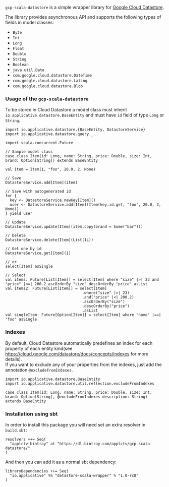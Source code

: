 `gcp-scala-datastore` is a simple wrapper library for [Google Cloud Datastore](http://googlecloudplatform.github.io/google-cloud-java/). 


The library provides asynchronous API and supports the following types of fields in model classes:
* `Byte`
* `Int`
* `Long`
* `Float`
* `Double`
* `String`
* `Boolean`
* `java.util.Date`
* `com.google.cloud.datastore.DateTime`
* `com.google.cloud.datastore.LatLng`
* `com.google.cloud.datastore.Blob`

### Usage of the `gcp-scala-datastore`
To be stored in Cloud Datastore a model class must inherit `io.applicative.datastore.BaseEntity` and must have `id` field of type `Long` or `String`.
```
import io.applicative.datastore.{BaseEntity, DatastoreService}
import io.applicative.datastore.query._

import scala.concurrent.Future

// Sample model class
case class Item(id: Long, name: String, price: Double, size: Int, brand: Option[String]) extends BaseEntity

val item = Item(1, "foo", 20.0, 2, None)

// Save
DatastoreService.add[Item](item)

// Save with autogenerated id
for {
  key <- DatastoreService.newKey[Item]()
  user <- DatastoreService.add[Item](Item(key.id.get, "foo", 20.0, 2, None))
} yield user

// Update
DatastoreService.update[Item](item.copy(brand = Some("bar")))

// Delete
DatastoreService.delete[Item](List(1L))

// Get one by id
DatastoreService.get[Item](1)

// or
select[Item] asSingle

// Select
val items: Future[List[Item]] = select[Item] where "size" |>| 23 and "price" |<=| 200.2 ascOrderBy "size" descOrderBy "price" asList
val items2: Future[List[Item]] = select[Item]
                                  .where("size" |>| 23)
                                  .and("price" |<| 200.2)
                                  .ascOrderBy("size")
                                  .descOrderBy("price")
                                  .asList
val singleItem: Future[Option[Item]] = select[Item] where "name" |==| "foo" asSingle
```

### Indexes
By default, Cloud Datastore automatically predefines an index for each property of each entity kind(see https://cloud.google.com/datastore/docs/concepts/indexes for more details). <br>
If you want to exclude any of your properties from the indexes, just add the annotation `@excludeFromIndexes`.

```
import io.applicative.datastore.BaseEntity
import io.applicative.datastore.util.reflection.excludeFromIndexes

case class Item(id: Long, name: String, price: Double, size: Int, brand: Option[String], @excludeFromIndexes description: String) extends BaseEntity
```

### Installation using sbt

In order to install this package you will need set an extra resolver in `build.sbt`:

```
resolvers ++= Seq(
  "applctv-bintray" at "https://dl.bintray.com/applctv/gcp-scala-datastore/"
)
```

And then you can add it as a normal sbt dependency:

```
libraryDependencies ++= Seq(
  "io.applicative" %% "datastore-scala-wrapper" % "1.0-rc8"
)
```


